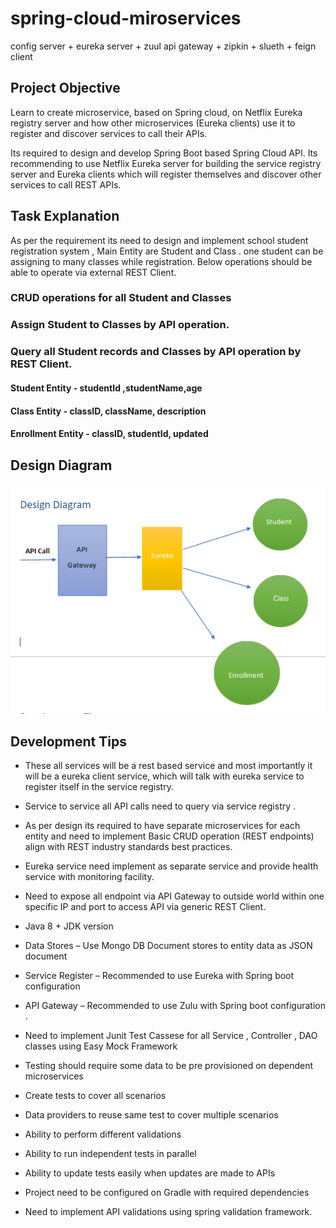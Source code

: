 # spring-cloud-miroservices
config server + eureka server + zuul api gateway + zipkin + slueth + feign client


## Project Objective 

 

Learn to create microservice, based on Spring cloud, on Netflix Eureka registry server and how other microservices (Eureka clients) use it to register and discover services to call their APIs. 

Its required to design and develop  Spring Boot based Spring Cloud API. Its recommending to  use Netflix Eureka server for building the service registry server and Eureka clients which will register themselves and discover other services to call REST APIs. 

## Task  Explanation 

 

As per the requirement its need to design and implement school student registration system , Main Entity are Student and Class . one student can be assigning to many classes while registration. Below operations should be able to operate via external REST Client.  

### CRUD operations for all Student and Classes 

### Assign Student to Classes by API operation. 

### Query all Student records and  Classes by API operation by REST Client. 

#### Student Entity  - studentId ,studentName,age 

#### Class Entity  - classID, className, description  

#### Enrollment Entity  - classID, studentId, updated 

 

 

## Design Diagram  

 
![picture alt](https://github.com/silwathge/spring-cloud-miroservices/blob/main/designdigram.PNG "Design Diagram")
 

 

 

## Development Tips  

 

* These all  services will be a rest based service and most importantly it will be a eureka client service, which will talk with eureka service to register itself in the service registry. 

* Service to service all API calls need to query via service registry . 

* As per design its required to have separate microservices for each entity and need to implement Basic CRUD operation (REST endpoints)  align with  REST industry standards best practices. 

* Eureka service need  implement as separate service and provide health service with monitoring facility. 

* Need to expose all endpoint via API Gateway to outside world within one specific  IP and port to access API via  generic REST Client. 

* Java 8 + JDK version  

* Data Stores – Use Mongo DB Document stores to entity data as JSON document 

* Service Register  – Recommended to use  Eureka with Spring boot configuration  

* API Gateway – Recommended to use  Zulu  with Spring boot configuration . 

* Need to implement Junit Test Cassese for all Service , Controller , DAO classes  using Easy Mock Framework 

* Testing should require some data to be pre provisioned on dependent microservices 

* Create tests to cover all scenarios 

* Data providers to reuse same test to cover multiple scenarios 

* Ability to perform different validations 

* Ability to run independent tests in parallel 

* Ability to update tests easily when updates are made to APIs 

* Project need to be configured on Gradle with required dependencies 

* Need to implement API validations using spring validation framework. 
